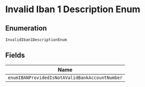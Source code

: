 
# Invalid Iban 1 Description Enum

## Enumeration

`InvalidIban1DescriptionEnum`

## Fields

| Name |
|  --- |
| `enumIBANProvidedIsNotAValidBankAccountNumber` |

